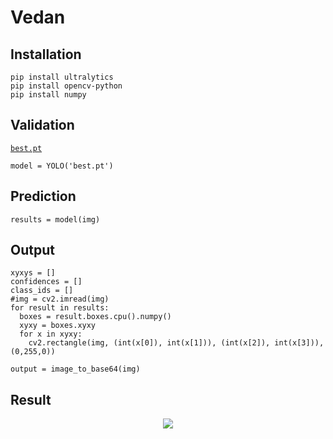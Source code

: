 # Vedan
## Installation
```
pip install ultralytics
pip install opencv-python
pip install numpy
```

## Validation
[`best.pt`](https://github.com/namphh/Vedan/blob/main/best.pt) 
```
model = YOLO('best.pt')
```

## Prediction
```
results = model(img)
```

## Output
```
xyxys = []
confidences = []
class_ids = []
#img = cv2.imread(img)
for result in results:
  boxes = result.boxes.cpu().numpy()
  xyxy = boxes.xyxy
  for x in xyxy:
    cv2.rectangle(img, (int(x[0]), int(x[1])), (int(x[2]), int(x[3])), (0,255,0))

output = image_to_base64(img)
```

## Result
<p align="center">
  <img src="https://github.com/namphh/Vedan/blob/main/results.jpg">
